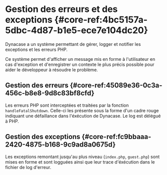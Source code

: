 # Gestion des erreurs et des exceptions {#core-ref:4bc5157a-5dbc-4d87-b1e5-ece7e104dc20}

Dynacase a un système permettant de gérer, logger et notifier les exceptions et les erreurs PHP.

Ce système permet d'afficher un message mis en forme à l'utilisateur en cas d'exception et d'enregistrer un contexte
le plus précis possible pour aider le développeur à résoudre le problème.

## Gestion des erreurs {#core-ref:45089e36-0c3a-456c-b8e8-9d8c83bf8cfd}

Les erreurs PHP sont interceptées et traitées par la fonction `handleFatalShutdown`. Celle-ci les présente sous la
forme d'un cadre rouge indiquant une défaillance dans l'éxécution de Dynacase. Le log est délégué à PHP.

## Gestion des exceptions {#core-ref:fc9bbaaa-2420-4875-b168-9c9ad8a0675d}

Les exceptions remontant jusqu'au plus niveau (`index.php`, `guest.php`) sont mises en forme et sont logguées ainsi que
leur trace d'éxécution dans le fichier de log d'erreur.